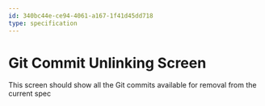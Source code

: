 ```yaml
---
id: 340bc44e-ce94-4061-a167-1f41d45dd718
type: specification
---
```


# Git Commit Unlinking Screen

This screen should show all the Git commits available for removal from the current spec
